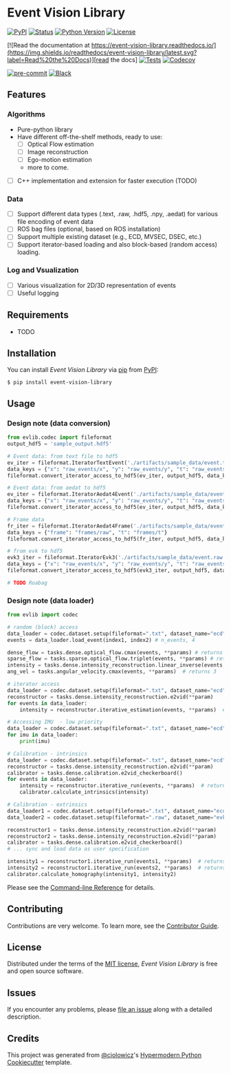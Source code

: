 # Event Vision Library

[![PyPI](https://img.shields.io/pypi/v/event-vision-library.svg)][pypi_]
[![Status](https://img.shields.io/pypi/status/event-vision-library.svg)][status]
[![Python Version](https://img.shields.io/pypi/pyversions/event-vision-library)][python version]
[![License](https://img.shields.io/pypi/l/event-vision-library)][license]

[![Read the documentation at https://event-vision-library.readthedocs.io/](https://img.shields.io/readthedocs/event-vision-library/latest.svg?label=Read%20the%20Docs)][read the docs]
[![Tests](https://github.com/shiba24/event-vision-library/workflows/Tests/badge.svg)][tests]
[![Codecov](https://codecov.io/gh/shiba24/event-vision-library/branch/main/graph/badge.svg)][codecov]

[![pre-commit](https://img.shields.io/badge/pre--commit-enabled-brightgreen?logo=pre-commit&logoColor=white)][pre-commit]
[![Black](https://img.shields.io/badge/code%20style-black-000000.svg)][black]

[pypi_]: https://pypi.org/project/event-vision-library/
[status]: https://pypi.org/project/event-vision-library/
[python version]: https://pypi.org/project/event-vision-library
[read the docs]: https://event-vision-library.readthedocs.io/
[tests]: https://github.com/shiba24/event-vision-library/actions?workflow=Tests
[codecov]: https://app.codecov.io/gh/shiba24/event-vision-library
[pre-commit]: https://github.com/pre-commit/pre-commit
[black]: https://github.com/psf/black

## Features

### Algorithms

- Pure-python library
- Have different off-the-shelf methods, ready to use:
    - [ ] Optical Flow estimation
    - [ ] Image reconstruction
    - [ ] Ego-motion estimation
    - more to come.
- [ ] C++ implementation and extension for faster execution (TODO)

### Data

- [ ] Support different data types (.text, .raw, .hdf5, .npy, .aedat) for various file encoding of event data
- [ ] ROS bag files (optional, based on ROS installation)
- [ ] Support multiple existing dataset (e.g., ECD, MVSEC, DSEC, etc.)
- [ ] Support iterator-based loading and also block-based (random access) loading.

### Log and Vsualization

- [ ] Various visualization for 2D/3D representation of events
- [ ] Useful logging

## Requirements

- TODO

## Installation

You can install _Event Vision Library_ via [pip] from [PyPI]:

```console
$ pip install event-vision-library
```

## Usage

### Design note (data conversion)


```python
from evlib.codec import fileformat
output_hdf5 = 'sample_output.hdf5'

# Event data: from text file to hdf5
ev_iter = fileformat.IteratorTextEvent('./artifacts/sample_data/event.txt')
data_keys = {"x": "raw_events/x", "y": "raw_events/y", "t": "raw_events/t", "p": "raw_events/p"}
fileformat.convert_iterator_access_to_hdf5(ev_iter, output_hdf5, data_keys)

# Event data: from aedat to hdf5
ev_iter = fileformat.IteratorAedat4Event('./artifacts/sample_data/event.aedat')
data_keys = {"x": "raw_events/x", "y": "raw_events/y", "t": "raw_events/t", "p": "raw_events/p"}
fileformat.convert_iterator_access_to_hdf5(ev_iter, output_hdf5, data_keys)

# Frame data
fr_iter = fileformat.IteratorAedat4Frame('./artifacts/sample_data/event.aedat')
data_keys = {"frame": "frames/raw", "t": "frames/t"}
fileformat.convert_iterator_access_to_hdf5(fr_iter, output_hdf5, data_keys, image_keys=["frame"])

# from evk to hdf5
evk3_iter = fileformat.IteratorEvk3('./artifacts/sample_data/event.raw')
data_keys = {"x": "raw_events/x", "y": "raw_events/y", "t": "raw_events/t", "p": "raw_events/p"}
fileformat.convert_iterator_access_to_hdf5(evk3_iter, output_hdf5, data_keys)

# TODO Roabag
```

### Design note (data loader)

```python
from evlib import codec

# random (block) access
data_loader = codec.dataset.setup(fileformat=".txt", dataset_name="ecd", data_type="event")
events = data_loader.load_event(index1, index2) # n_events, 4

dense_flow = tasks.dense.optical_flow.cmax(events, **params) # returns 2, H, W
sparse_flow = tasks.sparse.optical_flow.triplet(events, **params) # returns n_events, 2
intensity = tasks.dense.intensity_reconstruction.linear_inverse(events, flow, **params)  # returns H, W
ang_vel = tasks.angular_velocity.cmax(events, **params)  # returns 3

# iterator access
data_loader = codec.dataset.setup(fileformat=".txt", dataset_name="ecd", data_type="event")
reconstructor = tasks.dense.intensity_reconstruction.e2vid(**param)
for events in data_loader:
    intensity = reconstructor.iterative_estimation(events, **params)  # returns H, W

# Accessing IMU  - low priority
data_loader = codec.dataset.setup(fileformat=".txt", dataset_name="ecd", data_type="imu")
for imu in data_loader:
    print(imu)

# Calibration - intrinsics
data_loader = codec.dataset.setup(fileformat=".txt", dataset_name="ecd", data_type="event")
reconstructor = tasks.dense.intensity_reconstruction.e2vid(**param)
calibrator = tasks.dense.calibration.e2vid_checkerboard()
for events in data_loader:
    intensity = reconstructor.iterative_run(events, **params)  # returns H, W
    calibrator.calculate_intrinsics(intensity)

# Calibration - extrinsics
data_loader1 = codec.dataset.setup(fileformat=".txt", dataset_name="ecd", data_type="event")
data_loader2 = codec.dataset.setup(fileformat=".raw", dataset_name="evk3", data_type="event")

reconstructor1 = tasks.dense.intensity_reconstruction.e2vid(**param)
reconstructor2 = tasks.dense.intensity_reconstruction.e2vid(**param)
calibrator = tasks.dense.calibration.e2vid_checkerboard()
# ... sync and load data as user specification

intensity1 = reconstructor1.iterative_run(events1, **params)  # returns H, W
intensity2 = reconstructor1.iterative_run(events2, **params)  # returns H, W
calibrator.calculate_homography(intensity1, intensity2)
```

Please see the [Command-line Reference] for details.

## Contributing

Contributions are very welcome.
To learn more, see the [Contributor Guide].

## License

Distributed under the terms of the [MIT license][license],
_Event Vision Library_ is free and open source software.

## Issues

If you encounter any problems,
please [file an issue] along with a detailed description.

## Credits

This project was generated from [@cjolowicz]'s [Hypermodern Python Cookiecutter] template.

[@cjolowicz]: https://github.com/cjolowicz
[pypi]: https://pypi.org/
[hypermodern python cookiecutter]: https://github.com/cjolowicz/cookiecutter-hypermodern-python
[file an issue]: https://github.com/shiba24/event-vision-library/issues
[pip]: https://pip.pypa.io/

<!-- github-only -->

[license]: https://github.com/shiba24/event-vision-library/blob/main/LICENSE
[contributor guide]: https://github.com/shiba24/event-vision-library/blob/main/CONTRIBUTING.md
[command-line reference]: https://event-vision-library.readthedocs.io/en/latest/usage.html
